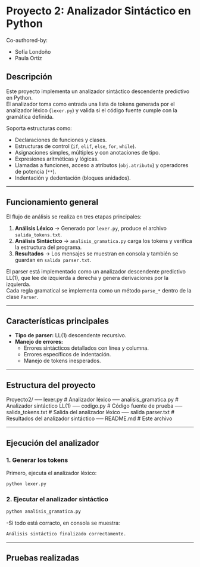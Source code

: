 # Proyecto 2: Analizador Sintáctico en Python

Co-authored-by: 
+ Sofía Londoño 
+ Paula Ortiz

## Descripción
Este proyecto implementa un analizador sintáctico descendente predictivo en Python.  
El analizador toma como entrada una lista de tokens generada por el analizador léxico (`lexer.py`) y valida si el código fuente cumple con la gramática definida.

Soporta estructuras como:
- Declaraciones de funciones y clases.
- Estructuras de control (`if`, `elif`, `else`, `for`, `while`).
- Asignaciones simples, múltiples y con anotaciones de tipo.
- Expresiones aritméticas y lógicas.
- Llamadas a funciones, acceso a atributos (`obj.atributo`) y operadores de potencia (`**`).
- Indentación y dedentación (bloques anidados).

---

## Funcionamiento general
El flujo de análisis se realiza en tres etapas principales:

1. **Análisis Léxico** → Generado por `lexer.py`, produce el archivo `salida_tokens.txt`.
2. **Análisis Sintáctico** → `analisis_gramatica.py` carga los tokens y verifica la estructura del programa.
3. **Resultados** → Los mensajes se muestran en consola y también se guardan en `salida parser.txt`.

El parser está implementado como un analizador descendente predictivo LL(1), que lee de izquierda a derecha y genera derivaciones por la izquierda.  
Cada regla gramatical se implementa como un método `parse_*` dentro de la clase `Parser`.


---

## Características principales
- **Tipo de parser:** LL(1) descendente recursivo.   
- **Manejo de errores:**  
  - Errores sintácticos detallados con línea y columna.  
  - Errores específicos de indentación.  
  - Manejo de tokens inesperados.  


---

## Estructura del proyecto
Proyecto2/
── lexer.py # Analizador léxico
── analisis_gramatica.py # Analizador sintáctico LL(1)
── codigo.py # Código fuente de prueba
── salida_tokens.txt # Salida del analizador léxico
── salida parser.txt # Resultados del analizador sintáctico
── README.md # Este archivo


---

## Ejecución del analizador

### 1️. Generar los tokens
Primero, ejecuta el analizador léxico:
```bash
python lexer.py
```
### 2. Ejecutar el analizador sintáctico
```bash
python analisis_gramatica.py
```

-Si todo está corracto, en consola se muestra: 
```bash
Análisis sintáctico finalizado correctamente.
```


---

## Pruebas realizadas













